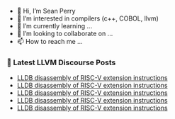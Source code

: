 - 👋 Hi, I’m Sean Perry
- 👀 I’m interested in compilers (c++, COBOL, llvm)
- 🌱 I’m currently learning ...
- 💞️ I’m looking to collaborate on ...
- 📫 How to reach me ...

<!---
s66perry/s66perry is a ✨ special ✨ repository because its `README.md` (this file) appears on your GitHub profile.
You can click the Preview link to take a look at your changes.
--->
### 📕 Latest LLVM Discourse Posts

<!-- DISCOURSE-LLVM:START -->
- [LLDB disassembly of RISC-V extension instructions](https://discourse.llvm.org/t/lldb-disassembly-of-risc-v-extension-instructions/85474#post_6)
- [LLDB disassembly of RISC-V extension instructions](https://discourse.llvm.org/t/lldb-disassembly-of-risc-v-extension-instructions/85474#post_5)
- [LLDB disassembly of RISC-V extension instructions](https://discourse.llvm.org/t/lldb-disassembly-of-risc-v-extension-instructions/85474#post_4)
- [LLDB disassembly of RISC-V extension instructions](https://discourse.llvm.org/t/lldb-disassembly-of-risc-v-extension-instructions/85474#post_3)
- [LLDB disassembly of RISC-V extension instructions](https://discourse.llvm.org/t/lldb-disassembly-of-risc-v-extension-instructions/85474#post_2)
<!-- DISCOURSE-LLVM:END -->
